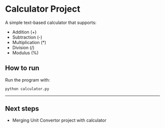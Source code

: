 # Calculator Project

A simple text-based calculator that supports:
- Addition (+)
- Subtraction (-)
- Multiplication (*)
- Division (/)
- Modulus (%)

## How to run
Run the program with:
```bash
python calculator.py
```
---

## Next steps

- Merging Unit Convertor project with calculator

